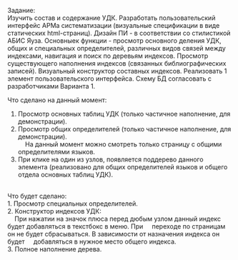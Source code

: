 Задание:<br>
Изучить состав и содержание УДК. Разработать пользовательский интерфейс АРМа систематизации (визуальные спецификации в виде статических html-страниц). Дизайн ПИ - в соответствии со стилистикой АБИС Яуза. Основныек функции - просмотр основного деления УДК, общих и специальных определителей, различных видов связей между индексами, навигация и поиск по деревьям индексов. Просмотр существующего наполнения индексов (связанных библиографических записей). Визуальный конструктор составных индексов. Реализовать 1 элемент пользовательского интерфейса. Схему БД согласовать с разработчиками Варианта 1.

Что сделано на данный момент:<br>
1. Просмотр основных таблиц УДК (только частичное наполнение, для демонстрации).<br>
2. Просмотр общих определителей (только частичное наполнение, для демонстрации).<br>
&nbsp;&nbsp;&nbsp;&nbsp;На данный момент можно смотреть только страницу с общими определителями языков.<br>
3. При клике на один из узлов, появляется поддерево данного элемента (реализовано для общих определителей языков и общего отдела основных таблиц УДК).<br>
<br>
Что будет сделано:<br>
1. Просмотр специальных определителей.<br>
2. Конструктор индексов УДК:<br>
&nbsp;&nbsp;&nbsp;&nbsp;При нажатии на значок плюса перед дюбым узлом данный индекс будет добавляться в текстбокс в меню. При &nbsp;&nbsp;&nbsp;&nbsp;переходе по страницам     он не будет сбрасываться. В зависимости от назначения индекса он будет &nbsp;&nbsp;&nbsp;&nbsp;добавляться в нужное место общего индекса.<br>
3. Полное наполнение дерева.<br>
